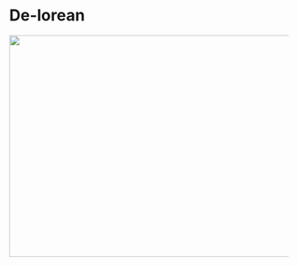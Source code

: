 # De-lorean
<img src="https://media.giphy.com/media/gZfHAM1ucPQ2c/giphy.gif" width="700" height="400" />
